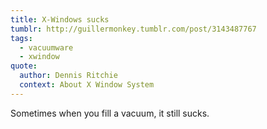 ```yaml
---
title: X-Windows sucks
tumblr: http://guillermonkey.tumblr.com/post/3143487767
tags:
  - vacuumware
  - xwindow
quote:
  author: Dennis Ritchie
  context: About X Window System
---
```


Sometimes when you fill a vacuum, it still sucks.
